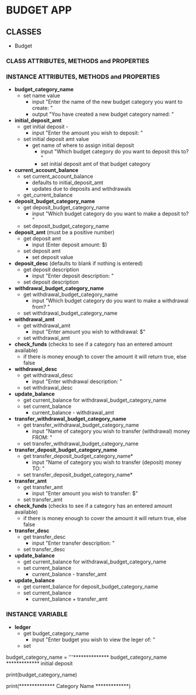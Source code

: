 # BUDGET APP

## CLASSES

- Budget

### CLASS ATTRIBUTES, METHODS and PROPERTIES

### INSTANCE ATTRIBUTES, METHODS and PROPERTIES

- **budget_category_name**
  - set name value
    - input "Enter the name of the new budget category you want to create: "
    - output "You have created a new budget category named: "
- **initial_deposit_amt**
  - get initial deposit -
    - input "Enter the amount you wish to deposit: "
  - set initial deposit amt value
    - get name of where to assign initial deposit
      - input "Which budget category do you want to deposit this to? "
      - set initial deposit amt of that budget category
- **current_account_balance**
  - set current_account_balance
    - defaults to initial_deposit_amt
    - updates due to deposits and withdrawals
  - get_current_balance  
- **deposit_budget_category_name**
  - get deposit_budget_category_name
    - input "Which budget category do you want to make a deposit to? "
  - set deposit_budget_category_name
- **deposit_amt** (must be a positive number)
  - get deposit amt
    - input (Enter deposit amount: $)
  - set deposit amt
    - set deposit value
- **deposit_desc** (defaults to blank if nothing is entered)
  - get deposit description
    - input "Enter deposit description: "
  - set deposit description
- **withdrawal_budget_category_name**
  - get withdrawal_budget_category_name
    - input "Which budget category do you want to make a withdrawal from? "
  - set withdrawal_budget_category_name 
- **withdrawal_amt**
  - get withdrawal_amt
    - input "Enter amount you wish to withdrawal: $"
  - set withdrawal_amt
- **check_funds** (checks to see if a category has an entered amount available)
  - if there is money enough to cover the amount it will return true, else false
- **withdrawal_desc**
  - get withdrawal_desc
    - input "Enter withdrawal description: "
  - set withdrawal_desc  
- **update_balance**
  - get current_balance for withdrawal_budget_category_name
  - set current_balance 
    - current_balance - withdrawal_amt
- **transfer_withdrawal_budget_category_name**
  - get transfer_withdrawal_budget_category_name
    - input "Name of category you wish to transfer (withdrawal) money FROM: "
  - set transfer_withdrawal_budget_category_name  
- **transfer_deposit_budget_category_name**
  - get transfer_deposit_budget_category_name*
    - input "Name of category you wish to transfer (deposit) money TO: "
  - set transfer_deposit_budget_category_name*
- **transfer_amt**
  - get transfer_amt
    - input "Enter amount you wish to transfer: $"
  - set transfer_amt
- **check_funds** (checks to see if a category has an entered amount available)
  - if there is money enough to cover the amount it will return true, else false
- **transfer_desc**
  - get transfer_desc
    - input "Enter transfer description: "
  - set transfer_desc 
- **update_balance**
  - get current_balance for withdrawal_budget_category_name
  - set current_balance 
    - current_balance - transfer_amt
- **update_balance**
  - get current_balance for deposit_budget_category_name
  - set current_balance 
    - current_balance + transfer_amt

### INSTANCE VARIABLE

- **ledger**
  - get budget_category_name
    - input "Enter budget you wish to view the leger of: "
  - set   

budget_category_name = '''************** budget_category_name *************
initial deposit

print(budget_category_name)

print(************** Category Name *************)


